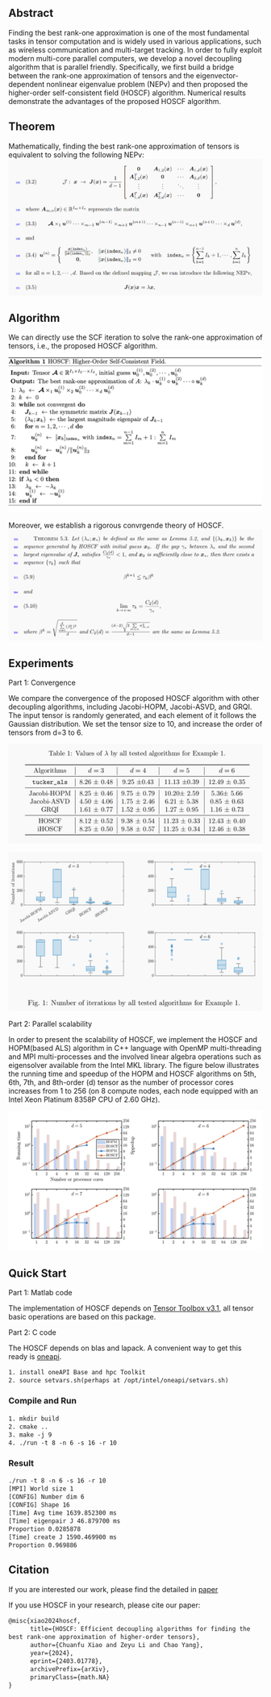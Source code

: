 ## Abstract
Finding the best rank-one approximation is one of the most fundamental tasks in tensor computation and is widely used in various applications, such as wireless communication and multi-target tracking. In order to fully exploit modern multi-core parallel computers, we develop a novel decoupling algorithm that is parallel friendly. Specifically, we first build a bridge between the rank-one approximation of tensors and the eigenvector-dependent nonlinear eigenvalue problem (NEPv) and then proposed the higher-order self-consistent field (HOSCF) algorithm. Numerical results demonstrate the advantages of the proposed HOSCF algorithm.

## Theorem
Mathematically, finding the best rank-one approximation of tensors is equivalent to solving the following NEPv:
![HOSCF Algorithm](/img/thm1.png)

## Algorithm
We can directly use the SCF iteration to solve the rank-one approximation of tensors, i.e., the proposed HOSCF algorithm.
![HOSCF Algorithm](/img/algorithm.png)

Moreover, we establish a rigorous convrgende theory of HOSCF.
![HOSCF Algorithm](/img/thm2.png)

## Experiments
Part 1: Convergence

We compare the convergence of the proposed HOSCF algorithm with other decoupling algorithms, including Jacobi-HOPM, Jacobi-ASVD, and GRQI. The input tensor is randomly generated, and each element of it follows the Gaussian distribution. We set the tensor size to 10, and increase the order of tensors from d=3 to 6.

![HOSCF Algorithm](/img/convergence1.png)

![HOSCF Algorithm](/img/convergence2.png)


Part 2: Parallel scalability

In order to present the scalability of HOSCF, we implement the HOSCF and HOPM(based ALS) algorithm in C++ language with OpenMP multi-threading and MPI multi-processes and the involved linear algebra operations such as eigensolver available from the Intel MKL library. The figure below illustrates the running time and speedup of the HOPM and HOSCF algorithms on 5th, 6th, 7th, and 8th-order (d) tensor as the number of processor cores increases from 1 to 256 (on 8 compute nodes, each node equipped with an Intel Xeon Platinum 8358P CPU of 2.60 GHz).

![Figure](/img/scalability.png)


## Quick Start
Part 1: Matlab code

The implementation of HOSCF depends on [Tensor Toolbox v3.1](https://www.tensortoolbox.org/), all tensor basic operations are based on this package.

Part 2: C code

The HOSCF depends on blas and lapack. A convenient way to get this ready is [oneapi](https://www.intel.com/content/www/us/en/developer/tools/oneapi/base-toolkit-download.html).

```
1. install oneAPI Base and hpc Toolkit
2. source setvars.sh(perhaps at /opt/intel/oneapi/setvars.sh)
```


### Compile and Run
```
1. mkdir build
2. cmake ..
3. make -j 9
4. ./run -t 8 -n 6 -s 16 -r 10
```

### Result
```
./run -t 8 -n 6 -s 16 -r 10
[MPI] World size 1
[CONFIG] Number dim 6
[CONFIG] Shape 16
[Time] Avg time 1639.852300 ms
[Time] eigenpair J 46.879700 ms
Proportion 0.0285878
[Time] create J 1590.469900 ms
Proportion 0.969886
```

## Citation
If you are interested our work, please find the detailed in [paper](https://arxiv.org/abs/2403.01778)

If you use HOSCF in your research, please cite our paper:
```
@misc{xiao2024hoscf,
      title={HOSCF: Efficient decoupling algorithms for finding the best rank-one approximation of higher-order tensors}, 
      author={Chuanfu Xiao and Zeyu Li and Chao Yang},
      year={2024},
      eprint={2403.01778},
      archivePrefix={arXiv},
      primaryClass={math.NA}
}
```
